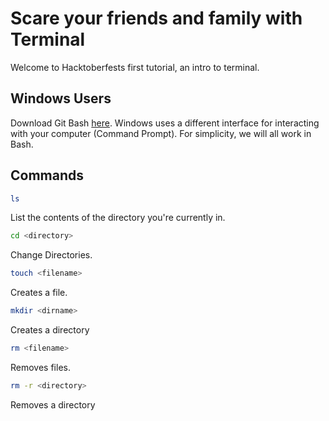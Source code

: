 # Scare your friends and family with Terminal

Welcome to Hacktoberfests first tutorial, an intro to terminal.

## Windows Users

Download Git Bash [here](https://gitforwindows.org/).
Windows uses a different interface for interacting with your computer (Command Prompt). For simplicity, we will all work in Bash.

## Commands

```bash
ls
```

List the contents of the directory you're currently in.

```bash
cd <directory>
```

Change Directories.

```bash
touch <filename>
```

Creates a file.

```bash
mkdir <dirname>
```

Creates a directory

```bash
rm <filename>
```

Removes files.

```bash
rm -r <directory>
```

Removes a directory
